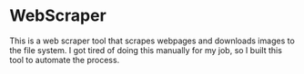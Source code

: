 # WebScraper
This is a web scraper tool that scrapes webpages and downloads images to the file system. I got tired of doing this manually for my job, so I built this tool to automate the process.
